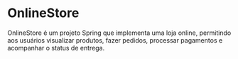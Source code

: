 # OnlineStore
OnlineStore é um projeto Spring que implementa uma loja online, permitindo aos usuários visualizar produtos, fazer pedidos, processar pagamentos e acompanhar o status de entrega. 
